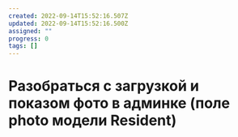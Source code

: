 ```yaml
---
created: 2022-09-14T15:52:16.507Z
updated: 2022-09-14T15:52:16.500Z
assigned: ""
progress: 0
tags: []
---
```


# Разобраться с загрузкой и показом фото в админке (поле photo модели Resident)

